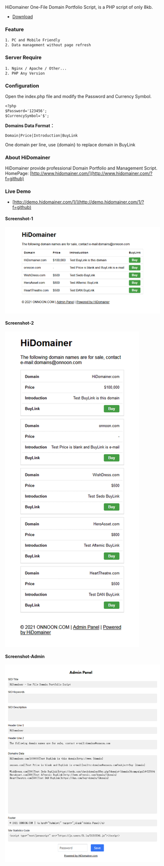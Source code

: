 HiDomainer One-File Domain Portfolio Script, is a PHP script of only 8kb. 

* [Download](https://github.com/HiDomainer/One-File-Domain-Portfolio-Script/archive/refs/heads/main.zip)



###  Feature
    1. PC and Mobile Friendly
    2. Data management without page refresh 

###  Server Require
    1. Nginx / Apache / Other...
    2. PHP Any Version 
     
### Configuration 
Open the index.php file and modify the Password and Currency Symbol. 

```
<?php
$Password='123456';
$CurrencySymbol='$';
```

**Domains Data Format：**  

```
Domain|Price|Introduction|BuyLink
```

One domain per line, use {domain} to replace domain in BuyLink

### About HiDomainer
HiDomainer provide professional Domain Portfolio and Management Script.
HomePage: [http://www.hidomainer.com/](http://www.hidomainer.com/?f=github)

### Live Demo

* [http://demo.hidomainer.com/1/](http://demo.hidomainer.com/1/?f=github)

#### Screenshot-1
![Screenshot-1](https://raw.githubusercontent.com/HiDomainer/One-File-Domain-Portfolio-Script/main/screenshot-1.png)  

#### Screenshot-2
![Screenshot-2](https://raw.githubusercontent.com/HiDomainer/One-File-Domain-Portfolio-Script/main/screenshot-2.png)  

#### Screenshot-Admin
![Screenshot-3](https://raw.githubusercontent.com/HiDomainer/One-File-Domain-Portfolio-Script/main/screenshot-3.png)  
